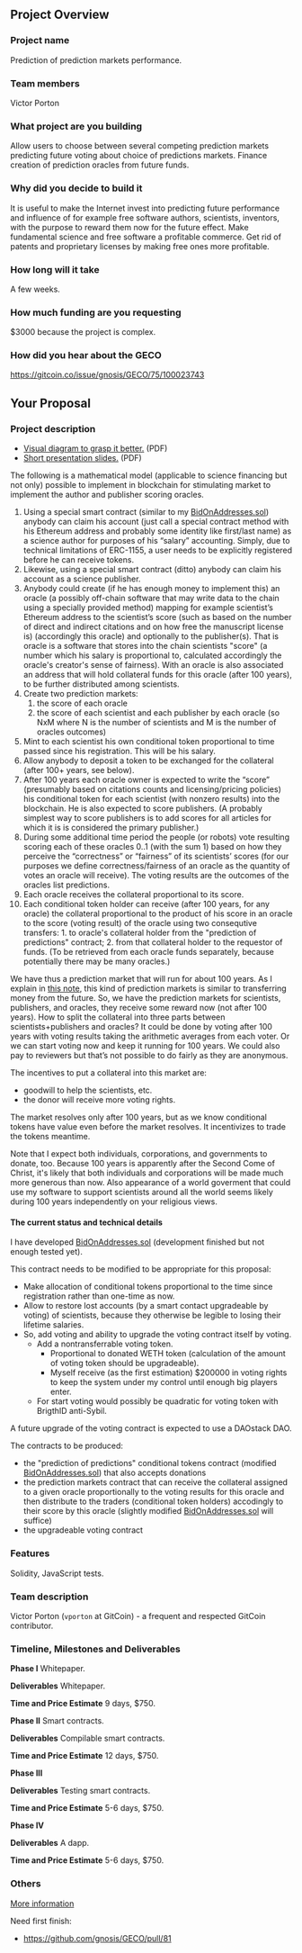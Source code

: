 ## Project Overview

### Project name
Prediction of prediction markets performance.
### Team members 
Victor Porton
### What project are you building 
Allow users to choose between several competing prediction markets predicting future voting about choice of predictions markets. Finance creation of prediction oracles from future funds.
### Why did you decide to build it 
It is useful to make the Internet invest into predicting future performance and influence of for example free software authors, scientists, inventors, with the purpose to reward them now for the future effect. Make fundamental science and free software a profitable commerce. Get rid of patents and proprietary licenses by making free ones more profitable.
### How long will it take 
A few weeks.
### How much funding are you requesting  
$3000 because the project is complex.
### How did you hear about the GECO
https://gitcoin.co/issue/gnosis/GECO/75/100023743

## Your Proposal 
### Project description
* [Visual diagram to grasp it better.](assets/PredictionOfPredictions-diagram.pdf) (PDF)
* [Short presentation slides.](assets/PredictionOfPredictions-slides.pdf) (PDF)

The following is a mathematical model (applicable to science financing but not only) possible to implement in blockchain for stimulating market to implement the author and publisher scoring oracles.

1. Using a special smart contract (similar to my [BidOnAddresses.sol](https://github.com/vporton/conditional-tokens-contracts/blob/bid-addresses/contracts/BidOnAddresses.sol)) anybody can claim his account (just call a special contract method with his Ethereum address and probably some identity like first/last name) as a science author for purposes of his “salary” accounting. Simply, due to technical limitations of ERC-1155, a user needs to be explicitly registered before he can receive tokens.
2. Likewise, using a special smart contract (ditto) anybody can claim his account as a science publisher.
3. Anybody could create (if he has enough money to implement this) an oracle (a possibly off-chain software that may write data to the chain using a specially provided method) mapping for example scientist’s Ethereum address to the scientist’s score (such as based on the number of direct and indirect citations and on how free the manuscript license is) (accordingly this oracle) and optionally to the publisher(s). That is oracle is a software that stores into the chain scientists "score" (a number which his salary is proportional to, calculated accordingly the oracle's creator's sense of fairness). With an oracle is also associated an address that will hold collateral funds for this oracle (after 100 years), to be further distributed among scientists.
4. Create two prediction markets:
    1. the score of each oracle
    2. the score of each scientist and each publisher by each oracle (so NxM where N is the number of scientists and M is the number of oracles outcomes)
5. Mint to each scientist his own conditional token proportional to time passed since his registration. This will be his salary.
6. Allow anybody to deposit a token to be exchanged for the collateral (after 100+ years, see below).
7. After 100 years each oracle owner is expected to write the “score” (presumably based on citations counts and licensing/pricing policies) his conditional token for each scientist (with nonzero results) into the blockchain. He is also expected to score publishers. (A probably simplest way to score publishers is to add scores for all articles for which it is is considered the primary publisher.)
8. During some additional time period the people (or robots) vote resulting scoring each of these oracles 0..1 (with the sum 1) based on how they perceive the “correctness” or “fairness” of its scientists’ scores (for our purposes we define correctness/fairness of an oracle as the quantity of votes an oracle will receive). The voting results are the outcomes of the oracles list predictions.
9. Each oracle receives the collateral proportional to its score.
10. Each conditional token holder can receive (after 100 years, for any oracle) the collateral proportional to the product of his score in an oracle to the score (voting result) of the oracle using two consequtive transfers: 1. to oracle's collateral holder from the "prediction of predictions" contract; 2. from that collateral holder to the requestor of funds. (To be retrieved from each oracle funds separately, because potentially there may be many oracles.)

We have thus a prediction market that will run for about 100 years.
As I explain in [this note](https://github.com/vporton/conditional-tokens-contracts/blob/shared-sets/docs/future-money.rst), this kind of prediction markets is similar to transferring money from the future.
So, we have the prediction markets for scientists, publishers, and oracles, they receive some reward now (not after 100 years).
How to split the collateral into three parts between scientists+publishers and oracles? It could be done by voting after 100 years with voting results taking the arithmetic averages from each voter. Or we can start voting now and keep it running for 100 years.
We could also pay to reviewers but that’s not possible to do fairly as they are anonymous.

The incentives to put a collateral into this market are:

- goodwill to help the scientists, etc.
- the donor will receive more voting rights.

The market resolves only after 100 years, but as we know conditional tokens have value even before the market resolves. It incentivizes to trade the tokens meantime.

Note that I expect both individuals, corporations, and governments to donate, too. Because 100 years is apparently after the Second Come of Christ, it's likely that both individuals and corporations will be made much more generous than now. Also appearance of a world goverment that could use my software to support scientists around all the world seems likely during 100 years independently on your religious views.

#### The current status and technical details

I have developed [BidOnAddresses.sol](https://github.com/vporton/conditional-tokens-contracts/blob/bid-addresses/contracts/BidOnAddresses.sol) (development finished but not enough tested yet).

This contract needs to be modified to be appropriate for this proposal:
- Make allocation of conditional tokens proportional to the time since registration rather than one-time as now.
- Allow to restore lost accounts (by a smart contact upgradeable by voting) of scientists, because they otherwise be legible to losing their lifetime salaries.
- So, add voting and ability to upgrade the voting contract itself by voting.
    - Add a nontransferrable voting token.
        - Proportional to donated WETH token (calculation of the amount of voting token should be upgradeable).
        - Myself receive (as the first estimation) $200000 in voting rights to keep the system under my control until enough big players enter.
    - For start voting would possibly be quadratic for voting token with BrigthID anti-Sybil.

A future upgrade of the voting contract is expected to use a DAOstack DAO.

The contracts to be produced:

- the "prediction of predictions" conditional tokens contract (modified [BidOnAddresses.sol](https://github.com/vporton/conditional-tokens-contracts/blob/bid-addresses/contracts/BidOnAddresses.sol)) that also accepts donations
- the prediction markets contract that can receive the collateral assigned to a given oracle proportionally to the voting results for this oracle and then distribute to the traders (conditional token holders) accodingly to their score by this oracle (slightly modified [BidOnAddresses.sol](https://github.com/vporton/conditional-tokens-contracts/blob/bid-addresses/contracts/BidOnAddresses.sol) will suffice)
- the upgradeable voting contract

### Features
Solidity, JavaScript tests.
### Team description
Victor Porton (`vporton` at GitCoin) - a frequent and respected GitCoin contributor.
### Timeline, Milestones and Deliverables

**Phase I**
Whitepaper.

**Deliverables**
Whitepaper.

**Time and Price Estimate**
9 days, $750.

**Phase II**
Smart contracts.

**Deliverables**
Compilable smart contracts.

**Time and Price Estimate**
12 days, $750.

**Phase III**

**Deliverables**
Testing smart contracts.

**Time and Price Estimate**
5-6 days, $750.

**Phase IV**

**Deliverables**
A dapp.

**Time and Price Estimate**
5-6 days, $750.

### Others
[More information](https://reward.portonvictor.org/predict-prediction-markets-or-hire-google-to-account-salaries-for-scientists-and-free-software-developers/)

Need first finish:
* https://github.com/gnosis/GECO/pull/81
